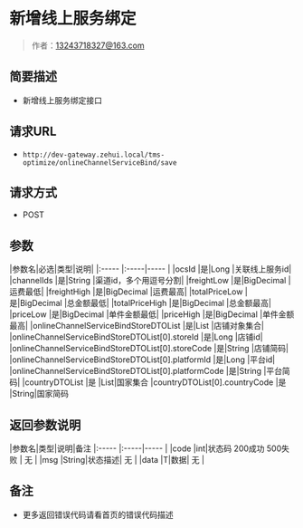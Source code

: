 # 新增线上服务绑定

> 作者：13243718327@163.com

## 简要描述

- 新增线上服务绑定接口

## 请求URL
- `http://dev-gateway.zehui.local/tms-optimize/onlineChannelServiceBind/save`
  
## 请求方式
- POST

## 参数

|参数名|必选|类型|说明|
|:-----  |:-----|-----                  |
|ocsId |是|Long   |关联线上服务id|
|channelIds |是|String   |渠道id，多个用逗号分割|
|freightLow |是|BigDecimal   |运费最低|
|freightHigh |是|BigDecimal   |运费最高|
|totalPriceLow |是|BigDecimal   |总金额最低|
|totalPriceHigh |是|BigDecimal   |总金额最高|
|priceLow |是|BigDecimal   |单件金额最低|
|priceHigh |是|BigDecimal   |单件金额最高|
|onlineChannelServiceBindStoreDTOList |是|List  |店铺对象集合|
|onlineChannelServiceBindStoreDTOList[0].storeId |是|Long  |店铺id|
|onlineChannelServiceBindStoreDTOList[0].storeCode |是|String   |店铺简码|
|onlineChannelServiceBindStoreDTOList[0].platformId |是|Long  |平台id|
|onlineChannelServiceBindStoreDTOList[0].platformCode |是|String   |平台简码|
|countryDTOList |是   |List|国家集合
|countryDTOList[0].countryCode |是   |String|国家简码


## 返回参数说明

|参数名|类型|说明|备注
|:-----  |:-----|-----                  |
|code  |int|状态码  200成功   500失败 |  无  |
|msg  |String|状态描述|        无   |
|data  |T|数据|     无  |

## 备注 

- 更多返回错误代码请看首页的错误代码描述
